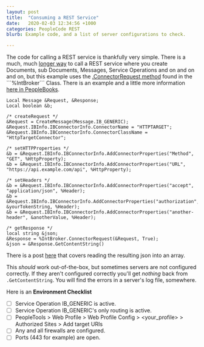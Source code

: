 ```yaml
---
layout: post
title:  "Consuming a REST Service"
date:   2020-02-03 12:34:56 +1000
categories: PeopleCode REST
blurb: Example code, and a list of server configurations to check.

---
```

The code for calling a REST service is thankfully very simple. There is a much, much [longer way](http://deepakpeoplesoft.blogspot.com/2017/02/consume-rest-web-service-in-peoplesoft.html ) to call a REST service where you create Documents, sub Documents, Messages, Service Operations and on and on and on, but this example uses the [.ConnectorRequest method]([https://docs.oracle.com/cd/E92519_02/pt856pbr3/eng/pt/tpcr/langref_IntBrokerClassMethods-071247.html#u597a1438-7ff6-4da7-9d4b-7037d0ac5cfb](https://docs.oracle.com/cd/E92519_02/pt856pbr3/eng/pt/tpcr/langref_IntBrokerClassMethods-071247.html#u597a1438-7ff6-4da7-9d4b-7037d0ac5cfb)) found in the ```%IntBroker``` Class. There is an example and a little more information [here in PeopleBooks]([https://docs.oracle.com/cd/E92519_02/pt856pbr3/eng/pt/tiba/task_BypassingIntegrationEnginestoSendMessages-497cf6.html#u6c77a94a-e02b-42e1-b5df-37f6fde524d4](https://docs.oracle.com/cd/E92519_02/pt856pbr3/eng/pt/tiba/task_BypassingIntegrationEnginestoSendMessages-497cf6.html#u6c77a94a-e02b-42e1-b5df-37f6fde524d4)).

```
Local Message &Request, &Response;
Local boolean &b;

/* createRequest */
&Request = CreateMessage(Message.IB_GENERIC);
&Request.IBInfo.IBConnectorInfo.ConnectorName = "HTTPTARGET";
&Request.IBInfo.IBConnectorInfo.ConnectorClassName = "HttpTargetConnector";

/* setHTTPProperties */
&b = &Request.IBInfo.IBConnectorInfo.AddConnectorProperties("Method", "GET", %HttpProperty);
&b = &Request.IBInfo.IBConnectorInfo.AddConnectorProperties("URL", "https://api.example.com/api", %HttpProperty);

/* setHeaders */
&b = &Request.IBInfo.IBConnectorInfo.AddConnectorProperties("accept", "application/json", %Header);
&b = &Request.IBInfo.IBConnectorInfo.AddConnectorProperties("authorization", &yourTokenString, %Header);
&b = &Request.IBInfo.IBConnectorInfo.AddConnectorProperties("another-header", &anotherValue, %Header);

/* getResponse */
local string &json;
&Response = %IntBroker.ConnectorRequest(&Request, True);
&json = &Response.GetContentString()
```
There is a post [here]([https://evlpanda.github.io/peoplecode/json/2019/12/19/reading_json.html](https://evlpanda.github.io/peoplecode/json/2019/12/19/reading_json.html)) that covers reading the resulting json into an array.

This *should* work out-of-the-box, but sometimes servers are not configured correctly. If they aren't configured correctly you'll get *nothing* back from ```.GetContentString```. You will find the errors in a server's log file, somewhere.

Here is an **Environment Checklist**

- [ ] Service Operation IB_GENERIC is active. 
- [ ] Service Operation IB_GENERIC's only routing is active.
- [ ] PeopleTools > Web Profile  > Web Profile Config > <your_profile> > Authorized Sites > Add target URIs
- [ ] Any and all firewalls are configured.
- [ ] Ports (443 for example) are open.
